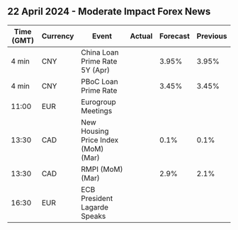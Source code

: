## 22 April 2024 - Moderate Impact Forex News

| Time (GMT) | Currency | Event | Actual | Forecast | Previous |
|------|----------|-------|--------|----------|----------|
| 4 min | CNY | China Loan Prime Rate 5Y (Apr) |  | 3.95% | 3.95% |
| 4 min | CNY | PBoC Loan Prime Rate |  | 3.45% | 3.45% |
| 11:00 | EUR | Eurogroup Meetings |  |  |  |
| 13:30 | CAD | New Housing Price Index (MoM) (Mar) |  | 0.1% | 0.1% |
| 13:30 | CAD | RMPI (MoM) (Mar) |  | 2.9% | 2.1% |
| 16:30 | EUR | ECB President Lagarde Speaks |  |  |  |
